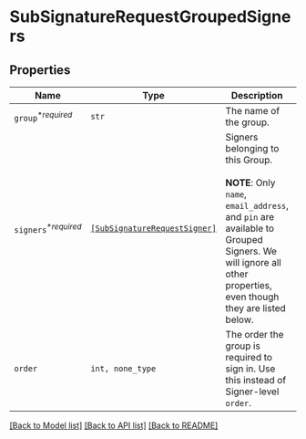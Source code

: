 # SubSignatureRequestGroupedSigners



## Properties

| Name | Type | Description | Notes |
| ---- | ---- | ----------- | ----- |
| `group`<sup>*_required_</sup> | ```str``` |  The name of the group.  |  |
| `signers`<sup>*_required_</sup> | [```[SubSignatureRequestSigner]```](SubSignatureRequestSigner.md) |  Signers belonging to this Group.<br><br>**NOTE**: Only `name`, `email_address`, and `pin` are available to Grouped Signers. We will ignore all other properties, even though they are listed below.  |  |
| `order` | ```int, none_type``` |  The order the group is required to sign in. Use this instead of Signer-level `order`.  |  |


[[Back to Model list]](../README.md#documentation-for-models) [[Back to API list]](../README.md#documentation-for-api-endpoints) [[Back to README]](../README.md)


